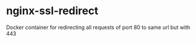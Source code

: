 # nginx-ssl-redirect
Docker container for redirecting all requests of port 80 to same url but with 443
